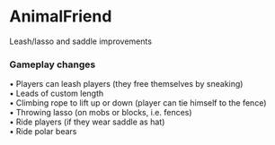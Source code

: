 # AnimalFriend
 Leash/lasso and saddle improvements

<h3>Gameplay changes</h3>  

  • Players can leash players (they free themselves by sneaking)  
  • Leads of custom length  
  • Climbing rope to lift up or down (player can tie himself to the fence)  
  • Throwing lasso (on mobs or blocks, i.e. fences)  
  • Ride players (if they wear saddle as hat)  
  • Ride polar bears  
